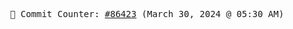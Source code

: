 <p align="center">
    <samp>
        📮 Commit Counter: <a href="https://github.com/Javascript-void0/Javascript-void0/commits/main">#86423</a> (March 30, 2024 @ 05:30 AM)
    </samp>
</p>